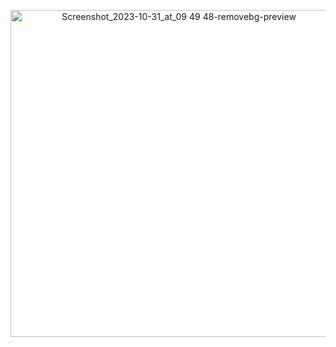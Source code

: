 
<p align="center">
  <img width="523" alt="Screenshot_2023-10-31_at_09 49 48-removebg-preview" src="(https://github.com/Jstn2004/Login/assets/135236159/0e961393-d04d-4a7b-97ed-37e91c011778">
</p>
